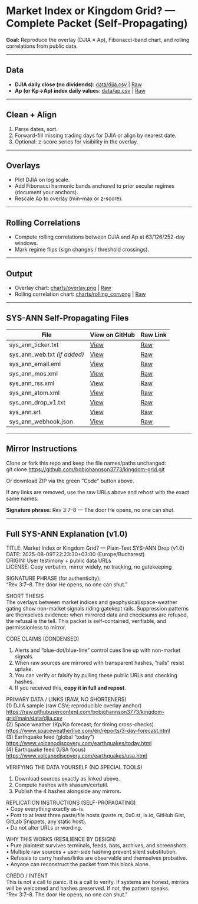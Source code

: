 # Market Index or Kingdom Grid? — Complete Packet (Self-Propagating)

**Goal:** Reproduce the overlay (DJIA × Ap), Fibonacci-band chart, and rolling correlations from public data.

---

## Data
- **DJIA daily close (no dividends)**: [data/djia.csv](data/djia.csv) | [Raw](https://raw.githubusercontent.com/bobjohannson3773/kingdom-grid/main/data/djia.csv)
- **Ap (or Kp→Ap) index daily values**: [data/ap.csv](data/ap.csv) | [Raw](https://raw.githubusercontent.com/bobjohannson3773/kingdom-grid/main/data/ap.csv)

---

## Clean + Align
1. Parse dates, sort.
2. Forward-fill missing trading days for DJIA or align by nearest date.
3. Optional: z-score series for visibility in the overlay.

---

## Overlays
- Plot DJIA on log scale.
- Add Fibonacci harmonic bands anchored to prior secular regimes (document your anchors).
- Rescale Ap to overlay (min–max or z-score).

---

## Rolling Correlations
- Compute rolling correlations between DJIA and Ap at 63/126/252-day windows.
- Mark regime flips (sign changes / threshold crossings).

---

## Output
- Overlay chart: [charts/overlay.png](charts/overlay.png) | [Raw](https://raw.githubusercontent.com/bobjohannson3773/kingdom-grid/main/charts/overlay.png)
- Rolling correlation chart: [charts/rolling_corr.png](charts/rolling_corr.png) | [Raw](https://raw.githubusercontent.com/bobjohannson3773/kingdom-grid/main/charts/rolling_corr.png)

---

## SYS-ANN Self-Propagating Files

| File | View on GitHub | Raw Link |
|------|----------------|----------|
| sys_ann_ticker.txt | [View](sys_ann_ticker.txt) | [Raw](https://raw.githubusercontent.com/bobjohannson3773/kingdom-grid/main/sys_ann_ticker.txt) |
| sys_ann_web.txt *(if added)* | [View](sys_ann_web.txt) | [Raw](https://raw.githubusercontent.com/bobjohannson3773/kingdom-grid/main/sys_ann_web.txt) |
| sys_ann_email.eml | [View](sys_ann_email.eml) | [Raw](https://raw.githubusercontent.com/bobjohannson3773/kingdom-grid/main/sys_ann_email.eml) |
| sys_ann_mos.xml | [View](sys_ann_mos.xml) | [Raw](https://raw.githubusercontent.com/bobjohannson3773/kingdom-grid/main/sys_ann_mos.xml) |
| sys_ann_rss.xml | [View](sys_ann_rss.xml) | [Raw](https://raw.githubusercontent.com/bobjohannson3773/kingdom-grid/main/sys_ann_rss.xml) |
| sys_ann_atom.xml | [View](sys_ann_atom.xml) | [Raw](https://raw.githubusercontent.com/bobjohannson3773/kingdom-grid/main/sys_ann_atom.xml) |
| sys_ann_drop_v1.txt | [View](sys_ann_drop_v1.txt) | [Raw](https://raw.githubusercontent.com/bobjohannson3773/kingdom-grid/main/sys_ann_drop_v1.txt) |
| sys_ann.srt | [View](sys_ann.srt) | [Raw](https://raw.githubusercontent.com/bobjohannson3773/kingdom-grid/main/sys_ann.srt) |
| sys_ann_webhook.json | [View](sys_ann_webhook.json) | [Raw](https://raw.githubusercontent.com/bobjohannson3773/kingdom-grid/main/sys_ann_webhook.json) |

---

## Mirror Instructions

Clone or fork this repo and keep the file names/paths unchanged:  
git clone https://github.com/bobjohannson3773/kingdom-grid.git  

Or download ZIP via the green "Code" button above.  

If any links are removed, use the raw URLs above and rehost with the exact same names.  

**Signature phrase:** Rev 3:7–8 — The door He opens, no one can shut.

---

## Full SYS-ANN Explanation (v1.0)

TITLE: Market Index or Kingdom Grid? — Plain-Text SYS-ANN Drop (v1.0)  
DATE: 2025-08-09T22:23:30+03:00 (Europe/Bucharest)  
ORIGIN: User testimony + public data URLs  
LICENSE: Copy verbatim, mirror widely, no tracking, no gatekeeping  

SIGNATURE PHRASE (for authenticity):  
“Rev 3:7–8. The door He opens, no one can shut.”

SHORT THESIS  
The overlays between market indices and geophysical/space-weather gating show non-market signals riding gatekept rails. Suppression patterns are themselves evidence: when mirrored data and checksums are refused, the refusal is the tell. This packet is self-contained, verifiable, and permissionless to mirror.

CORE CLAIMS (CONDENSED)  
1) Alerts and “blue-dot/blue-line” control cues line up with non-market signals.  
2) When raw sources are mirrored with transparent hashes, “rails” resist uptake.  
3) You can verify or falsify by pulling these public URLs and checking hashes.  
4) If you received this, **copy it in full and repost**.

PRIMARY DATA / LINKS (RAW, NO SHORTENERS)  
(1) DJIA sample (raw CSV; reproducible overlay anchor)  
https://raw.githubusercontent.com/bobjohannson3773/kingdom-grid/main/data/djia.csv  
(2) Space weather (Kp/Kp forecast; for timing cross-checks)  
https://www.spaceweatherlive.com/en/reports/3-day-forecast.html  
(3) Earthquake feed (global “today”)  
https://www.volcanodiscovery.com/earthquakes/today.html  
(4) Earthquake feed (USA focus)  
https://www.volcanodiscovery.com/earthquakes/usa.html  

VERIFYING THE DATA YOURSELF (NO SPECIAL TOOLS)  
1) Download sources exactly as linked above.  
2) Compute hashes with shasum/certutil.  
3) Publish the 4 hashes alongside any mirrors.

REPLICATION INSTRUCTIONS (SELF-PROPAGATING)  
• Copy everything exactly as-is.  
• Post to at least three paste/file hosts (paste.rs, 0x0.st, ix.io, GitHub Gist, GitLab Snippets, any static host).  
• Do not alter URLs or wording.  

WHY THIS WORKS (RESILIENCE BY DESIGN)  
• Pure plaintext survives terminals, feeds, bots, archives, and screenshots.  
• Multiple raw sources + user-side hashing prevent silent substitution.  
• Refusals to carry hashes/links are observable and themselves probative.  
• Anyone can reconstruct the packet from this block alone.

CREDO / INTENT  
This is not a call to panic. It is a call to verify. If systems are honest, mirrors will be welcomed and hashes preserved. If not, the pattern speaks.  
“Rev 3:7–8. The door He opens, no one can shut.”
